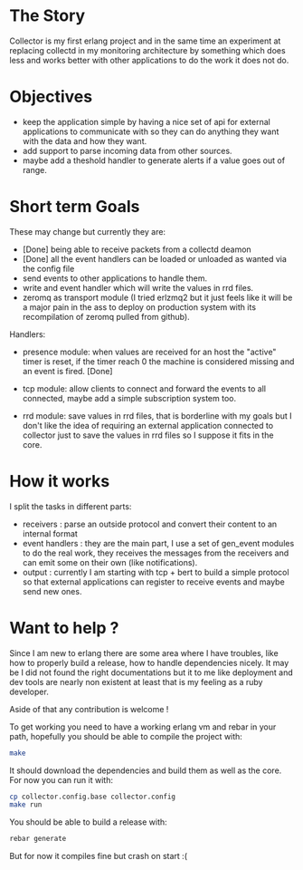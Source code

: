 
# The Story

Collector is my first erlang project and in the same time an experiment at replacing
collectd in my monitoring architecture by something which does less and works better
with other applications to do the work it does not do.

# Objectives

- keep the application simple by having a nice set of api for external applications
    to communicate with so they can do anything they want with the data and how they want.
- add support to parse incoming data from other sources.
- maybe add a theshold handler to generate alerts if a value goes out of range.



# Short term Goals

These may change but currently they are:

- [Done] being able to receive packets from a collectd deamon
- [Done] all the event handlers can be loaded or unloaded as wanted via the config file
- send events to other applications to handle them.
- write and event handler which will write the values in rrd files.
- zeromq as transport module (I tried erlzmq2 but it just feels like it will be a major
    pain in the ass to deploy on production system with its recompilation of zeromq pulled
    from github).

Handlers:

- presence module: when values are received for an host the "active" timer is reset,
    if the timer reach 0 the machine is considered missing and an event is fired. [Done]
  
- tcp module: allow clients to connect and forward the events to all connected, maybe add
    a simple subscription system too.

- rrd module: save values in rrd files, that is borderline with my goals but I don't like
    the idea of requiring an external application connected to collector just to save
    the values in rrd files so I suppose it fits in the core.


# How it works

I split the tasks in different parts:

- receivers : parse an outside protocol and convert their content to an internal format
- event handlers : they are the main part, I use a set of gen_event modules to do the
    real work, they receives the messages from the receivers and can emit some on their
    own (like notifications).
- output : currently I am starting with tcp + bert to build a simple protocol so that
    external applications can register to receive events and maybe send new ones.



# Want to help ?

Since I am new to erlang there are some area where I have troubles, like how to properly
build a release, how to handle dependencies nicely. It may be I did not found the right
documentations but it to me like deployment and dev tools are nearly non existent at least
that is my feeling as a ruby developer.

Aside of that any contribution is welcome !

To get working you need to have a working erlang vm and rebar in your path,
hopefully you should be able to compile the project with:

  ``` bash
  make
  ```

It should download the dependencies and build them as well as the core.
For now you can run it with:

  ``` bash
  cp collector.config.base collector.config
  make run
  ```

You should be able to build a release with:

  ``` bash
  rebar generate
  ```

But for now it compiles fine but crash on start :(
